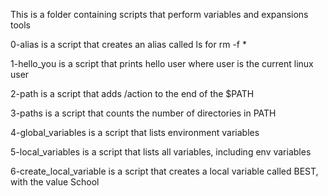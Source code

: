 This is a folder containing scripts that perform variables and expansions tools

0-alias is a script that creates an alias called ls for rm -f *

1-hello_you is a script that prints hello user where user is the current linux user

2-path is a script that adds /action to the end of the $PATH

3-paths is a script that counts the number of directories in PATH

4-global_variables is a script that lists environment variables

5-local_variables is a script that lists all variables, including env variables

6-create_local_variable is a script that creates a local variable called BEST, with the value School

